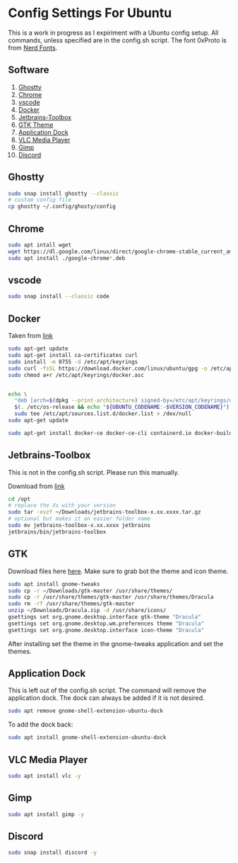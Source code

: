 # Config Settings For Ubuntu

This is a work in progress as I expiriment with a Ubuntu config setup. All commands, unless specified are in the config.sh script. The font 0xProto is from [Nerd Fonts](https://www.nerdfonts.com/font-downloads).

## Software

1. [Ghostty](#ghostty)
2. [Chrome](#chrome)
3. [vscode](#vscode)
4. [Docker](#docker)
5. [Jetbrains-Toolbox](#jetbrains-toolbox)
6. [GTK Theme](#gtk)
7. [Application Dock](#application-dock)
8. [VLC Media Player](#vlc-media-player)
9. [Gimp](#gimp)
10. [Discord](#discord)

## Ghostty

```bash
sudo snap install ghostty --classic
# custom config file
cp ghostty ~/.config/ghosty/config
```

## Chrome

```bash
sudo apt intall wget
wget https://dl.google.com/linux/direct/google-chrome-stable_current_amd64.deb
sudo apt install ./google-chrome*.deb
```

## vscode

```bash
sudo snap install --classic code
```

## Docker

Taken from [link](https://docs.docker.com/engine/install/ubuntu/)

```bash
sudo apt-get update
sudo apt-get install ca-certificates curl
sudo install -m 0755 -d /etc/apt/keyrings
sudo curl -fsSL https://download.docker.com/linux/ubuntu/gpg -o /etc/apt/keyrings/docker.asc
sudo chmod a+r /etc/apt/keyrings/docker.asc


echo \
  "deb [arch=$(dpkg --print-architecture) signed-by=/etc/apt/keyrings/docker.asc] https://download.docker.com/linux/ubuntu \
  $(. /etc/os-release && echo "${UBUNTU_CODENAME:-$VERSION_CODENAME}") stable" | \
  sudo tee /etc/apt/sources.list.d/docker.list > /dev/null
sudo apt-get update

sudo apt-get install docker-ce docker-ce-cli containerd.io docker-buildx-plugin docker-compose-plugin -y
```

## Jetbrains-Toolbox

This is not in the config.sh script. Please run this manually.

Download from [link](https://www.jetbrains.com/toolbox-app/])

```bash
cd /opt
# replace the Xs with your version
sudo tar -xvzf ~/Downloads/jetbrains-toolbox-x.xx.xxxx.tar.gz
# optional but makes it an easier folder name
sudo mv jetbrains-toolbox-x.xx.xxxx jetbrains
jetbrains/bin/jetbrains-toolbox
```

## GTK

Download files here [here](https://draculatheme.com/gtk). Make sure to grab bot the theme and icon theme.

```bash
sudo apt install gnome-tweaks
sudo cp -r ~/Downloads/gtk-master /usr/share/themes/
sudo cp -r /usr/share/themes/gtk-master /usr/share/themes/Dracula
sudo rm -rf /usr/share/themes/gtk-master
unzip ~/Downloads/Dracula.zip -d /usr/share/icons/
gsettings set org.gnome.desktop.interface gtk-theme "Dracula"
gsettings set org.gnome.desktop.wm.preferences theme "Dracula"
gsettings set org.gnome.desktop.interface icon-theme "Dracula"
```

After installing set the theme in the gnome-tweaks application and set the themes.

## Application Dock

This is left out of the config.sh script. The command will remove the application dock.
The dock can always be added if it is not desired.

```bash
sudo apt remove gnome-shell-extension-ubuntu-dock
```

To add the dock back:

```bash
sudo apt install gnome-shell-extension-ubuntu-dock
```

## VLC Media Player

```bash
sudo apt install vlc -y
```

## Gimp

```bash
sudo apt install gimp -y
```

## Discord

```bash
sudo snap install discord -y
```